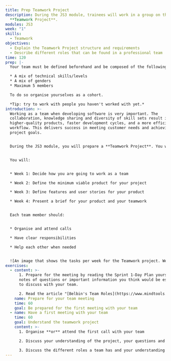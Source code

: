 ```yaml
---
title: Prep Teamwork Project
description: During the JS3 module, trainees will work in a group on the
  **Teamwork Project**.
modules: JS3
week: "1"
skills:
  - Teamwork
objectives:
  - Explain the Teamwork Project structure and requirements
  - Describe different roles that can be found in a professional team
time: 120
prep: |-
  Your team must be defined beforehand and be composed of the following:

  * A mix of technical skills/levels
  * A mix of genders
  * Maximum 5 members

  T﻿o do so organise yourselves as a cohort.

  *T﻿ip: try to work with people you haven't worked with yet.*
introduction: >-
  Working as a team when developing software is very important. The
  collaboration, knowledge sharing and diversity of skill sets result in
  higher-quality products, faster development cycles, and a more efficient
  workflow. This delivers success in meeting customer needs and achieving
  project goals.


  During the JS3 module, you will prepare a **Teamwork Project**. You will be assigned to a team by the volunteers. You will work as a team on a **fictional digital product for a fictional client**. You are not going to do any coding. This project aims to improve your teamwork skills. You will learn how to get prepared for a product before the software development phase.


  You will:


  * Week 1: Decide how you are going to work as a team

  * Week 2: Define the minimum viable product for your project

  * Week 3: Define features and user stories for your product

  * Week 4: Present a brief for your product and your teamwork


  Each team member should:


  * Organise and attend calls

  * Have clear responsibilities

  * Help each other when needed


  ![An image that shows the tasks per week for the Teamwork project. Week 1: Tech roles, Team goals, project board and product ideas. Week 2: Tech product, requirements, resolving conflicts. Week 3: MVP, Feature & user story, Team dynamics. Week 4: Presentations and retrospective](teamwork-project.png "Teamwork Project")
exercises:
  - content: >-
      1. Prepare for the meeting by reading the Sprint 1-Day Plan yourself. Make
      notes of questions or important information you think would be essential
      to discuss with your team.

      2. Read the article "[Belbin's Team Roles](https://www.mindtools.com/pages/article/newLDR_83.htm)" and watch the video. Reflect on the team roles you have taken so far in your life. *Keep this article in mind if you need to change your behaviour to help your team perform better during the project.*
    name: Prepare for your team meeting
    time: 60
    goal: Be prepared for the first meeting with your team
  - name: Have a first meeting with your team
    time: 60
    goal: Understand the teamwork project
    content: >-
      1. Organise **or** attend the first call with your team

      2. Discuss your understanding of the project, your questions and what you think you as a team should prepare for.

      3. Discuss the different roles a team has and your understanding of it as a team
---
```

